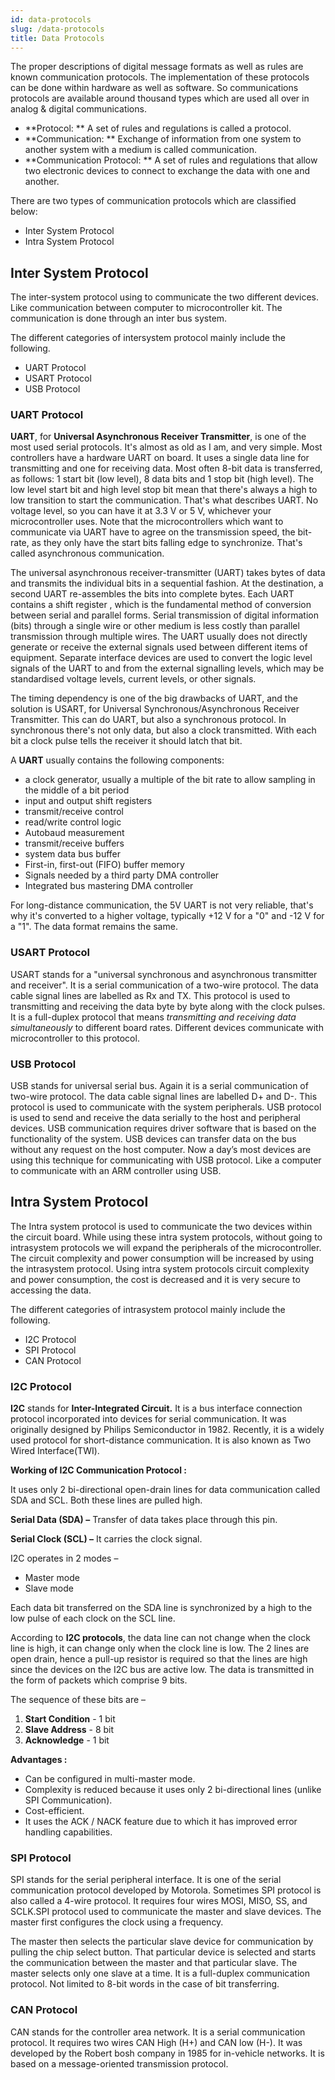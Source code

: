 ```yaml
---
id: data-protocols
slug: /data-protocols
title: Data Protocols
---
```


The proper descriptions of digital message formats as well as rules are known
communication protocols. The implementation of these protocols can be done
within hardware as well as software. So communications protocols are available
around thousand types which are used all over in analog & digital
communications.

- **Protocol: ** A set of rules and regulations is called a protocol.
- **Communication: ** Exchange of information from one system to another system
  with a medium is called communication.
- **Communication Protocol: ** A set of rules and regulations that allow two
  electronic devices to connect to exchange the data with one and another.

There are two types of communication protocols which are classified below:

- Inter System Protocol
- Intra System Protocol

## Inter System Protocol

The inter-system protocol using to communicate the two different devices. Like
communication between computer to microcontroller kit. The communication is done
through an inter bus system.

The different categories of intersystem protocol mainly include the following.

- UART Protocol
- USART Protocol
- USB Protocol

### UART Protocol

**UART**, for **Universal Asynchronous Receiver Transmitter**, is one of the
most used serial protocols. It's almost as old as I am, and very simple. Most
controllers have a hardware UART on board. It uses a single data line for
transmitting and one for receiving data. Most often 8-bit data is transferred,
as follows: 1 start bit (low level), 8 data bits and 1 stop bit (high level).
The low level start bit and high level stop bit mean that there's always a high
to low transition to start the communication. That's what describes UART. No
voltage level, so you can have it at 3.3 V or 5 V, whichever your
microcontroller uses. Note that the microcontrollers which want to communicate
via UART have to agree on the transmission speed, the bit-rate, as they only
have the start bits falling edge to synchronize. That's called asynchronous
communication.

The universal asynchronous receiver-transmitter (UART) takes bytes of data and
transmits the individual bits in a sequential fashion. At the destination, a
second UART re-assembles the bits into complete bytes. Each UART contains a
shift register , which is the fundamental method of conversion between serial
and parallel forms. Serial transmission of digital information (bits) through a
single wire or other medium is less costly than parallel transmission through
multiple wires. The UART usually does not directly generate or receive the
external signals used between different items of equipment. Separate interface
devices are used to convert the logic level signals of the UART to and from the
external signalling levels, which may be standardised voltage levels, current
levels, or other signals.

The timing dependency is one of the big drawbacks of UART, and the solution is
USART, for Universal Synchronous/Asynchronous Receiver Transmitter. This can do
UART, but also a synchronous protocol. In synchronous there's not only data, but
also a clock transmitted. With each bit a clock pulse tells the receiver it
should latch that bit.

A **UART** usually contains the following components:

- a clock generator, usually a multiple of the bit rate to allow sampling in the
  middle of a bit period
- input and output shift registers
- transmit/receive control
- read/write control logic
- Autobaud measurement
- transmit/receive buffers
- system data bus buffer
- First-in, first-out (FIFO) buffer memory
- Signals needed by a third party DMA controller
- Integrated bus mastering DMA controller

For long-distance communication, the 5V UART is not very reliable, that's why
it's converted to a higher voltage, typically +12 V for a "0" and -12 V for a
"1". The data format remains the same.

### USART Protocol

USART stands for a "universal synchronous and asynchronous transmitter and
receiver". It is a serial communication of a two-wire protocol. The data cable
signal lines are labelled as Rx and TX. This protocol is used to transmitting
and receiving the data byte by byte along with the clock pulses. It is a
full-duplex protocol that means _transmitting and receiving data simultaneously_
to different board rates. Different devices communicate with microcontroller to
this protocol.

### USB Protocol

USB stands for universal serial bus. Again it is a serial communication of
two-wire protocol. The data cable signal lines are labelled D+ and D-. This
protocol is used to communicate with the system peripherals. USB protocol is
used to send and receive the data serially to the host and peripheral devices.
USB communication requires driver software that is based on the functionality of
the system. USB devices can transfer data on the bus without any request on the
host computer. Now a day’s most devices are using this technique for
communicating with USB protocol. Like a computer to communicate with an ARM
controller using USB.

## Intra System Protocol

The Intra system protocol is used to communicate the two devices within the
circuit board. While using these intra system protocols, without going to
intrasystem protocols we will expand the peripherals of the microcontroller. The
circuit complexity and power consumption will be increased by using the
intrasystem protocol. Using intra system protocols circuit complexity and power
consumption, the cost is decreased and it is very secure to accessing the data.

The different categories of intrasystem protocol mainly include the following.

- I2C Protocol
- SPI Protocol
- CAN Protocol

### I2C Protocol

**I2C** stands for **Inter-Integrated Circuit.** It is a bus interface
connection protocol incorporated into devices for serial communication. It was
originally designed by Philips Semiconductor in 1982. Recently, it is a widely
used protocol for short-distance communication. It is also known as Two Wired
Interface(TWI).

**Working of I2C Communication Protocol :**

It uses only 2 bi-directional open-drain lines for data communication called SDA
and SCL. Both these lines are pulled high.

**Serial Data (SDA) –** Transfer of data takes place through this pin.

**Serial Clock (SCL) –** It carries the clock signal.

I2C operates in 2 modes –

- Master mode
- Slave mode

Each data bit transferred on the SDA line is synchronized by a high to the low
pulse of each clock on the SCL line.

According to **I2C protocols**, the data line can not change when the clock line
is high, it can change only when the clock line is low. The 2 lines are open
drain, hence a pull-up resistor is required so that the lines are high since the
devices on the I2C bus are active low. The data is transmitted in the form of
packets which comprise 9 bits.

The sequence of these bits are –

1. **Start Condition** - 1 bit
2. **Slave Address** - 8 bit
3. **Acknowledge** - 1 bit

**Advantages :**

- Can be configured in multi-master mode.
- Complexity is reduced because it uses only 2 bi-directional lines (unlike SPI
  Communication).
- Cost-efficient.
- It uses the ACK / NACK feature due to which it has improved error handling
  capabilities.

### SPI Protocol

SPI stands for the serial peripheral interface. It is one of the serial
communication protocol developed by Motorola. Sometimes SPI protocol is also
called a 4-wire protocol. It requires four wires MOSI, MISO, SS, and SCLK.SPI
protocol used to communicate the master and slave devices. The master first
configures the clock using a frequency.

The master then selects the particular slave device for communication by pulling
the chip select button. That particular device is selected and starts the
communication between the master and that particular slave. The master selects
only one slave at a time. It is a full-duplex communication protocol. Not
limited to 8-bit words in the case of bit transferring.

### CAN Protocol

CAN stands for the controller area network. It is a serial communication
protocol. It requires two wires CAN High (H+) and CAN low (H-). It was developed
by the Robert bosh company in 1985 for in-vehicle networks. It is based on a
message-oriented transmission protocol.
